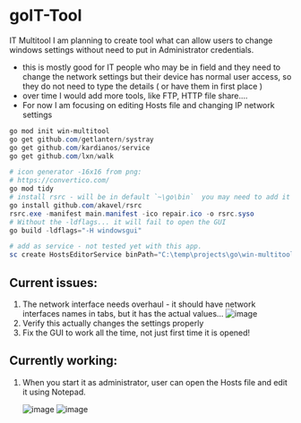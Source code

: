 # goIT-Tool
IT Multitool
I am planning to create tool what can allow users to change windows settings without need to put in Administrator credentials.
- this is mostly good for IT people who may be in field and they need to change the network settings but their device has normal user access, so they do not need to type the details ( or have them in first place )
- over time I would add more tools, like FTP, HTTP file share....
- For now I am focusing on editing Hosts file and changing IP network settings

```powershell
go mod init win-multitool
go get github.com/getlantern/systray
go get github.com/kardianos/service
go get github.com/lxn/walk

# icon generator -16x16 from png:
# https://convertico.com/
go mod tidy
# install rsrc - will be in default `~\go\bin`  you may need to add it to path
go install github.com/akavel/rsrc
rsrc.exe -manifest main.manifest -ico repair.ico -o rsrc.syso
# Without the -ldflags... it will fail to open the GUI
go build -ldflags="-H windowsgui"

# add as service - not tested yet with this app.
sc create HostsEditorService binPath="C:\temp\projects\go\win-multitool\win-multitool.exe" start= auto
```
## Current issues:
1. The network interface needs overhaul - it should have network interfaces names in tabs, but it has the actual values...
![image](https://github.com/user-attachments/assets/3326f3a2-eb64-4fdc-a30d-84ce4be8ddd6)
2. Verify this actually changes the settings properly
3. Fix the GUI to work all the time, not just first time it is opened!


## Currently working:
1. When you start it as administrator, user can open the Hosts file and edit it using Notepad.

   ![image](https://github.com/user-attachments/assets/dd354287-dc86-42c7-8b99-00898f0e5b63)
   ![image](https://github.com/user-attachments/assets/8b960c04-ea07-4003-84b1-51ad8af275a5)
